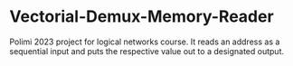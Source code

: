 # Vectorial-Demux-Memory-Reader
Polimi 2023 project for logical networks course. It reads an address as a sequential input and puts the respective value out to a designated output.
